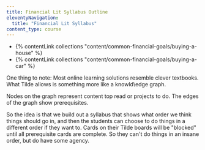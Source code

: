 ```yaml
---
title: Financial Lit Syllabus Outline
eleventyNavigation:
  title: "Financial Lit Syllabus"
content_type: course
---
```


- {% contentLink collections "content/common-financial-goals/buying-a-house" %}
- {% contentLink collections "content/common-financial-goals/buying-a-car" %}

One thing to note: Most online learning solutions resemble clever textbooks. What Tilde allows is something more like a knowld\edge graph.

Nodes on the graph represent content top read or projects to do. The edges of the graph show prerequisites.

So the idea is that we build out a syllabus that shows what order we think things should go in, and then the students can choose to do things in a different order if they want to. Cards on their Tilde boards will be "blocked" until all prerequisite cards are complete. So they can't do things in an insane order, but do have some agency.
